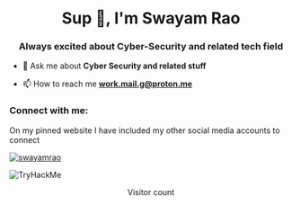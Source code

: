 
<h1 align="center">Sup 👋, I'm Swayam Rao</h1>
<h3 align="center">Always excited about Cyber-Security and related tech field</h3>


- 💬 Ask me about **Cyber Security and related stuff**

- 📫 How to reach me **work.mail.g@proton.me**


<h3 align="left">Connect with me:</h3>
<p align="left">On my pinned website I have included my other social media accounts to connect <br>
</p>
<!--
<p><img align="left" src="https://github-readme-streak-stats.herokuapp.com/?user=swayamrao&theme=onedark"/></p>-->

<p align="left"> <a href="https://github.com/ryo-ma/github-profile-trophy&theme=onedark"><img src="https://github-profile-trophy.vercel.app/?username=swayamrao" alt="swayamrao" /></a> </p>
<img src="https://tryhackme-badges.s3.amazonaws.com/Grim1ock.png" alt="TryHackMe">
<p align="center"> 
  Visitor count<br>
 <script src="https://tryhackme.com/badge/2059439"></script>
</p>
